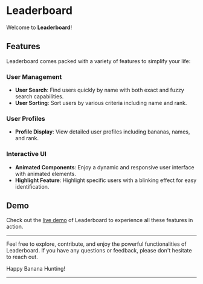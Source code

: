 # Leaderboard

Welcome to **Leaderboard**!

## Features

Leaderboard comes packed with a variety of features to simplify your life:

### User Management
- **User Search**: Find users quickly by name with both exact and fuzzy search capabilities.
- **User Sorting**: Sort users by various criteria including name and rank.

### User Profiles
- **Profile Display**: View detailed user profiles including bananas, names, and rank.

### Interactive UI
- **Animated Components**: Enjoy a dynamic and responsive user interface with animated elements.
- **Highlight Feature**: Highlight specific users with a blinking effect for easy identification.

## Demo

Check out the [live demo](#) of Leaderboard to experience all these features in action.

---

Feel free to explore, contribute, and enjoy the powerful functionalities of Leaderboard. If you have any questions or feedback, please don't hesitate to reach out.

Happy Banana Hunting!

---
